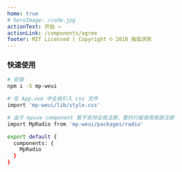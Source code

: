 ```yaml
---
home: true
# heroImage: /code.jpg
actionText: 开始 →
actionLink: /components/agree
footer: MIT Licensed | Copyright © 2018 独孤求败
---
```


### 快速使用

``` bash
# 安装
npm i -S mp-weui

# 在 App.vue 中全局引入 css 文件
import 'mp-weui/lib/style.css'

# 由于 mpvue component 暂不支持全局注册，暂时只能使用局部注册
import MpRadio from 'mp-weui/packages/radio'

export default {
  components: {
    MpRadio
  }
}
```
<!-- ### 示例

<img
  style="display:block;width:100%;max-width:430px;margin:0 auto 60px;"
  src="/mp-weui/code.jpg"
  alt="小程序码"
/> -->
